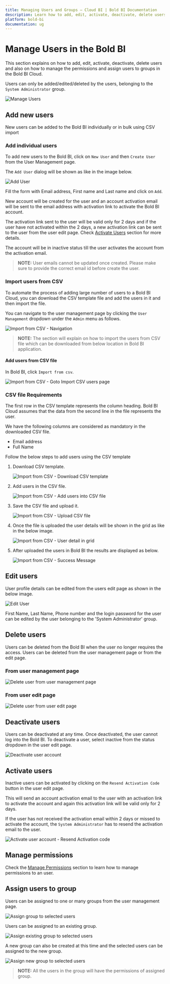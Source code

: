 ```yaml
---
title: Managing Users and Groups – Cloud BI | Bold BI Documentation
description: Learn how to add, edit, activate, deactivate, delete users, assigning to groups and manage their permissions with Bold BI Cloud.
platform: bold-bi
documentation: ug
---
```


# Manage Users in the Bold BI

This section explains on how to add, edit, activate, deactivate, delete users and also on how to manage the permissions and assign users to groups in the Bold BI Cloud.

Users can only be added/edited/deleted by the users, belonging to the `System Administrator` group.

![Manage Users](/static/assets/cloud/managing-resources/manage-users/images/manage-users.png)

## Add new users

New users can be added to the Bold BI individually or in bulk using CSV import

### Add individual users

To add new users to the Bold BI, click on `New User` and then `Create User` from the User Management page. 

The `Add User` dialog will be shown as like in the image below.

![Add User](/static/assets/cloud/managing-resources/manage-users/images/add-user.png)

Fill the form with Email address, First name and Last name and click on `Add`. 

New account will be created for the user and an account activation email will be sent to the email address with activation link to activate the Bold BI account.

The activation link sent to the user will be valid only for 2 days and if the user have not activated within the 2 days, a new activation link can be sent to the user from the user edit page. Check [Activate Users](#activate-users) section for more details.

The account will be in inactive status till the user activates the account from the activation email.

> **NOTE:**  User emails cannot be updated once created. Please make sure to provide the correct email id before create the user.

### Import users from CSV

To automate the process of adding large number of users to a Bold BI Cloud, you can download the CSV template file and add the users in it and then import the file.

You can navigate to the user management page by clicking the `User Management` dropdown under the `Admin` menu as follows.

![Import from CSV - Navigation](/static/assets/cloud/managing-resources/manage-users/images/usermanagement.png)

> **NOTE:**  The section will explain on how to import the users from CSV file which can be downloaded from below location in Bold BI application.

#### Add users from CSV file

In Bold BI, click `Import from csv`.

![Import from CSV - Goto Import CSV users page](/static/assets/cloud/managing-resources/manage-users/images/goto-import-csv-users.png)

### CSV file Requirements

The first row in the CSV template represents the column heading. Bold BI Cloud assumes that the data from the second line in the file represents the user.

We have the following columns are considered as mandatory in the downloaded CSV file.

* Email address
* Full Name

Follow the below steps to add users using the CSV template

1. Download CSV template.

	![Import from CSV - Download CSV template](/static/assets/cloud/managing-resources/manage-users/images/csv-import.png)

2. Add users in the CSV file.

	![Import from CSV - Add users into CSV file](/static/assets/cloud/managing-resources/manage-users/images/csv-import-add-users.png)

3. Save the CSV file and upload it.

	![Import from CSV - Upload CSV file](/static/assets/cloud/managing-resources/manage-users/images/csv-import-upload.png)

4. Once the file is uploaded the user details will be shown in the grid as like in the below image.

	![Import from CSV - User detail in grid](/static/assets/cloud/managing-resources/manage-users/images/csv-import-grid.png)

5. After uploaded the users in Bold BI the results are displayed as below.

    ![Import from CSV - Success Message](/static/assets/cloud/managing-resources/manage-users/images/import-csv-users-confirmation.png)
	
## Edit users
User profile details can be edited from the users edit page as shown in the below image.

![Edit User](/static/assets/cloud/managing-resources/manage-users/images/edit-user.png)

First Name, Last Name, Phone number and the login password for the user can be edited by the user belonging to the 'System Administrator' group.  
		
## Delete users
Users can be deleted from the Bold BI when the user no longer requires the access. Users can be deleted from the user management page or from the edit page.

### From user management page

![Delete user from user management page](/static/assets/cloud/managing-resources/manage-users/images/delete-user-1.png)

### From user edit page

![Delete user from user edit page](/static/assets/cloud/managing-resources/manage-users/images/delete-user-2.png)

## Deactivate users
Users can be deactivated at any time. Once deactivated, the user cannot log into the Bold BI.
To deactivate a user, select inactive from the status dropdown in the user edit page.

![Deactivate user account](/static/assets/cloud/managing-resources/manage-users/images/deactivate-user.png)

## Activate users
Inactive users can be activated by clicking on the `Resend Activation Code` button in the user edit page.

This will send an account activation email to the user with an activation link to activate the account and again this activation link will be valid only for 2 days.

If the user has not received the activation email within 2 days or missed to activate the account, the `System Administrator` has to resend the activation email to the user.

![Activate user account - Resend Activation code](/static/assets/cloud/managing-resources/manage-users/images/activate-user-resend.png)

## Manage permissions
Check the [Manage Permissions](/cloud-bi/working-with-dashboards/share-dashboards/manage-permissions/) section to learn how to manage permissions to an user.
	
## Assign users to group
Users can be assigned to one or many groups from the user management page.

![Assign group to selected users](/static/assets/cloud/managing-resources/manage-users/images/assign-group-to-users.png)

Users can be assigned to an existing group.

![Assign existing group to selected users](/static/assets/cloud/managing-resources/manage-users/images/assign-group-to-users-1.png)

A new group can also be created at this time and the selected users can be assigned to the new group.

![Assign new group to selected users](/static/assets/cloud/managing-resources/manage-users/images/assign-group-to-users-2.png)

> **NOTE:**  All the users in the group will have the permissions of assigned group.
